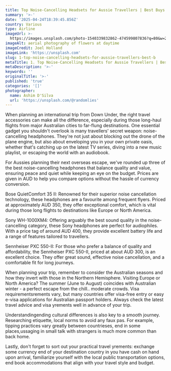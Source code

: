```yaml
---
title: Top Noise-Cancelling Headsets for Aussie Travellers | Best Buys
summary: '>-'
date: '2025-04-24T18:39:45.856Z'
country: Various
type: Airline
imageUrl: >-
  https://images.unsplash.com/photo-1540339832862-474599807836?q=80&w=2070&auto=format&fit=crop&ixlib=rb-4.0.3&ixid=M3wxMjA3fDB8MHxwaG90by1wYWdlfHx8fGVufDB8fHx8fA%3D%3D
imageAlt: aerial photography of flowers at daytime
imageCredit: Joel Holland
imageLink: 'https://unsplash.com'
slug: 1-top-noise-cancelling-headsets-for-aussie-travellers-best-b
metaTitle: 1. Top Noise-Cancelling Headsets for Aussie Travellers | Best Buys 2023
metaDescription: '>-'
keywords: ''
originalTitle: '>-'
published: 'true'
categories: '[]'
photographer:
  name: Ashim D'Silva
  url: 'https://unsplash.com/@randomlies'
---
```







When planning an international trip from Down Under, the right travel accessories can make all the difference, especially during those long-haul flights from major Australian cities to far-flung destinations. One essential gadget you shouldn't overlook is many travellers' secret weapon: noise-cancelling headphones. They're not just about blocking out the drone of the plane engine, but also about enveloping you in your own private oasis, whether that's catching up on the latest TV series, diving into a new music playlist, or escaping the world with an audiobook.

For Aussies planning their next overseas escape, we've rounded up three of the best noise-cancelling headphones that balance quality and value, ensuring peace and quiet while keeping an eye on the budget. Prices are given in AUD to help you compare options without the hassle of currency conversion.

Bose QuietComfort 35 II: Renowned for their superior noise cancellation technology, these headphones are a favourite among frequent flyers. Priced at approximately AUD 350, they offer exceptional comfort, which is vital during those long flights to destinations like Europe or North America. 

Sony WH-1000XM4: Offering arguably the best sound quality in the noise-cancelling category, these Sony headphones are perfect for audiophiles. With a price tag of around AUD 400, they provide excellent battery life and a range of features tailored to travellers.

Sennheiser PXC 550-II: For those who prefer a balance of quality and affordability, the Sennheiser PXC 550-II, priced at about AUD 300, is an excellent choice. They offer great sound, effective noise cancellation, and a comfortable fit for long journeys.

When planning your trip, remember to consider the Australian seasons and how they invert with those in the Northern Hemisphere. Visiting Europe or North America? The summer (June to August) coincides with Australian winter - a perfect escape from the chill.. moderate crowds. Visa requirementsrements vary, but many countries offer visa-free entry or easy e-visa applications for Australian passport holders. Always check the latest travel advice and visa yrements well in advance of your trip.

Understandingending cultural differences is also key to a smooth journey. Researching etiquette, local norms to avoid any faux pas. For example, tipping practices vary greatly between countrieses, end in some places,ussaging in small talk with strangers is much more common than back home.

Lastly, don't forget to sort out your practical travel yrements: exchange some currency end of your destination country in you have cash on hand upon arrival, familiarize yourself with the local public transportation options, end book accommodations that align with your travel style and budget.
